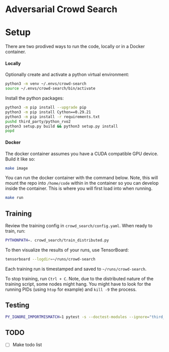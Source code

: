 # Adversarial Crowd Search


# Setup

There are two prodived ways to run the code, locally or in a Docker container.


#### Locally

Optionally create and activate a python virtual environment:

```bash
python3 -m venv ~/.envs/crowd-search
source ~/.envs/crowd-search/bin/activate
```

Install the python packages:

```bash
python3 -m pip install --upgrade pip
python3 -m pip install Cython==0.29.21
python3 -m pip install -r requirements.txt
pushd third_party/python_rvo2
python3 setup.py build && python3 setup.py install
popd
```

#### Docker

The docker container assumes you have a CUDA compatible GPU device. Build
it like so:

```bash
make image
```

You can run the docker container with the command below. Note, this will
mount the repo into `/home/code` within in the container so you can develop inside
the container. This is where you will first load into when running.

```bash
make run
```

## Training

Review the training config in `crowd_search/config.yaml`. When ready to train, run:
```bash
PYTHONPATH=. crowd_search/train_distributed.py 
```

To then visualize the results of your runs, use TensorBoard:

```bash
tensorboard --logdir=~/runs/crowd-search
```

Each training run is timestamped and saved to `~/runs/crowd-search`.

To stop training, run `Ctrl + C`. Note, due to the distributed nature of the training
script, some nodes might hang. You might have to look for the running PIDs
(using `htop` for example) and `kill -9` the process.


## Testing
```bash
PY_IGNORE_IMPORTMISMATCH=1 pytest -s --doctest-modules --ignore="third_party"
```

## TODO

- [ ] Make todo list
